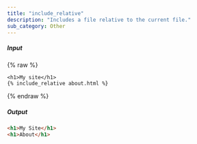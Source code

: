 ```yaml
---
title: "include_relative"
description: "Includes a file relative to the current file."
sub_category: Other
---
```

##### Input

{% raw %}
~~~liquid
<h1>My site</h1>
{% include_relative about.html %}
~~~
{% endraw %}

##### Output

~~~html
<h1>My Site</h1>
<h1>About</h1>
~~~
